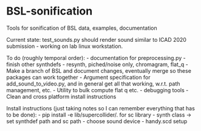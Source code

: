 # BSL-sonification
Tools for sonification of BSL data, examples, documentation

Current state:
	test_sounds.py should render sound similar to ICAD 2020 submission - working on lab linux workstation.

To do (roughly temporal order):
	- documentation for preprocessing.py
	- finish other synthdefs - resynth, piched/noise only, chromagram, flat_q
	- Make a branch of BSL and document changes, eventually merge so these packages can work together
	- Argument specification for add_sound_to_video.py, and in general get all that working, w.r.t. path management, etc.
	- Utility to bulk compute flat q etc.
	- debugging tools
	- Clean and cross platform install instructions

Install  instructions (just taking notes so I can remember everything that has to be done):
	- pip install -e lib/supercollider/.  for sc library
	- synth class -> set synthdef path and sc path
	- choose sound device
	- handy.scd setup